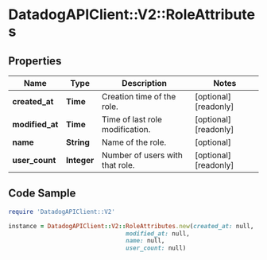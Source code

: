 # DatadogAPIClient::V2::RoleAttributes

## Properties

Name | Type | Description | Notes
------------ | ------------- | ------------- | -------------
**created_at** | **Time** | Creation time of the role. | [optional] [readonly] 
**modified_at** | **Time** | Time of last role modification. | [optional] [readonly] 
**name** | **String** | Name of the role. | [optional] 
**user_count** | **Integer** | Number of users with that role. | [optional] [readonly] 

## Code Sample

```ruby
require 'DatadogAPIClient::V2'

instance = DatadogAPIClient::V2::RoleAttributes.new(created_at: null,
                                 modified_at: null,
                                 name: null,
                                 user_count: null)
```


